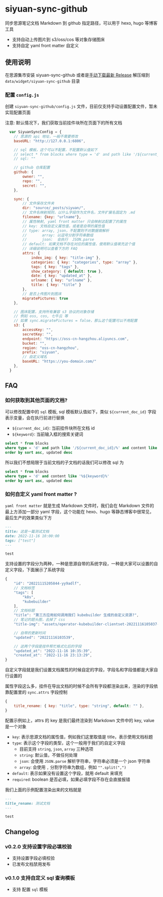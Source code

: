 # siyuan-sync-github

同步思源笔记文档 Markdown 到 github 指定路径，可以用于 hexo, hugo 等博客工具

- 支持自动上传图片到 s3/oss/cos 等对象存储图床
- 支持自定 yaml front matter 自定义

## 使用说明

在思源集市安装 siyuan-sync-github 或者是[手动下载最新 Release](https://github.com/mohuishou/siyuan-sync-github/releases) 解压缩到 `data/widget/siyuan-sync-github` 目录

### 配置 `config.js`
  
创建 `siyuan-sync-github/config.js` 文件，目前仅支持手动设置配置文件，暂未实现配置页面

注意: 默认情况下，我们获取当前挂件块所在页面下的所有文档

```js
  var SiyuanSyncConfig = {
    // 思源的 api 地址，一般不需要修改
    baseURL: "http://127.0.0.1:6806",

    // sql 模板，这个可以不配置，不配置默认值如下
    // select * from blocks where type = 'd' and path like '/${current_doc_id}/%' and content like '%${keyword}%' order by sort asc, updated desc
    // sql: ""

    // github 仓库配置
    github: {
        owner: "",
        repo: "",
        secret: "",
    },

    sync: {
        // 文件保存文件夹
        dir: "source/_posts/siyuan/",
        // 文件名映射规则，以什么字段作为文件名，文件扩展名固定为 .md
        filename: {key: "urlname"},
        // 属性映射, yaml front matter 只会映射这配置了的属性
        // key: 文档自定义属性值，或者是自带的属性值
        // type: array, json，不配置则不对数据做解析
        //       array: 以逗号分割字符串数组
        //       json:  会执行  JSON.parse
        // default: 如果文档不存在对应的属性值，使用默认值填充这个值
        // 详细说明可以查看下方的 FAQ
        attrs: {
            index_img: { key: "title-img" },
            categories: { key: "categories", type: "array" },
            tags: { key: "tags" },
            show_category: { default: true },
            date: { key: "updated_at" },
            urlname: { key: "urlname" },
            title: { key: "title" }
        },
        // 是否上传图片到图床
        migratePictures: true
    },

    // 图床配置，支持所有兼容 s3 协议的对象存储
    // 例如 oss, cos, 七牛云 等
    // 如果 sync.migratePictures = false，那么这个配置可以不用配置
    s3: {
        accessKey: "",
        secretKey: "",
        endpoint: "https://oss-cn-hangzhou.aliyuncs.com",
        bucket: "",
        region: "oss-cn-hangzhou",
        prefix: "siyuan",
        // 自定义域名
        baseURL: "https://you-domain.com/"
    },
  }
```

## FAQ

### 如何获取到其他页面的文档?

可以修改配置中的 `sql` 模板, sql 模板默认值如下，类似 `${current_doc_id}` 字段表示变量，会在执行前进行替换

- `${current_doc_id}`: 当前挂件块所在文档 id
- `${keyword}`: 当前输入框的搜索关键词

```sql
select * from blocks 
where type = 'd' and path like '/${current_doc_id}/%' and content like '%${keyword}%' 
order by sort asc, updated desc
```

所以我们不想局限于当前文档的子文档的话我们可以修改 sql 为
```sql
select * from blocks 
where type = 'd' and content like '%${keyword}%' 
order by sort asc, updated desc
```

### 如何自定义 yaml front matter ?

`yaml front matter` 就是生成 Markdown 文件时，我们会在 Markdown 文件的最上方添加一部分 yaml 字段，这个功能在 hexo、hugo 等静态博客中很常见，最后生产的效果类似下方

```markdown
---
title: 这是一篇测试文档
date: 2022-11-16 10:00:00
tags: ["test"]
---

test
```

支持设置的字段分为两种，一种是思源自带的系统字段，一种是大家可以设置的自定义字段，下面展示了系统字段

```js
{
    "id": "20221115205844-yy9adlf",
    // 文档标签
    "tags": [
        "k8s",
        "kubebuilder"
    ],
    // 文档标题
    "title": "第三方应用如何调用我们 kubebuilder 生成的自定义资源?",
    // 笔记的题头图，去掉了 css
    "title-img": "assets/operator-kubebuilder-clientset-20221116105037-powgjpb.png",

    // 自带的更新时间
    "updated": "20221116103539",

    // 这两个字段是挂件帮忙格式化后的字段
    "updated_at": "2022-11-16 10:35:39",
    "created_at": "2022-11-16 23:13:29",
}
```

自定义字段就是我们设置文档属性的时候自定的字段，字段名和字段值都是大家自行设置的

属性字段这么多，挂件在导出文档的时候不会所有字段都渲染出来，渲染的字段依靠配置里的 `sync.attrs` 字段控制

```js
{
    title_rename: { key: "title", type: "string", default: "" },
}
```

配置示例如上，attrs 的 key 是我们最终渲染到 Markdown 文件中的 key, value 是一个对象

- `key`: 表示思源文档的属性值，例如我们这里取值是 title，表示使用文档标题
- `type`: 表示这个字段的类型，这个一般用于我们的自定义字段
  - 目前支持 `string`, `json`, `array` 三种选项
  - `string`: 默认值，不做任何处理
  - `json`: 会使用 `JSON.parse` 解析字符串，字符串必须是一个 json 字符串
  - `array`: 会使用 `,` 分割字符串为数组，例如 `"".split(",")`
- `default`: 表示如果没有设置这个字段，就用 default 来填充
- `required`: boolean 是否必填，如果必填字段不存在会直接报错

我们上面的示例配置渲染出来的文档就是

```markdown
---
title_rename: 测试文档
---

test
```

## Changelog

### v0.2.0 支持设置字段必填校验

- 支持设置字段必填校验
- 已发布文档禁用发布

### v0.1.0 支持自定义 sql 查询模板

- 支持 配置 `sql` 模板